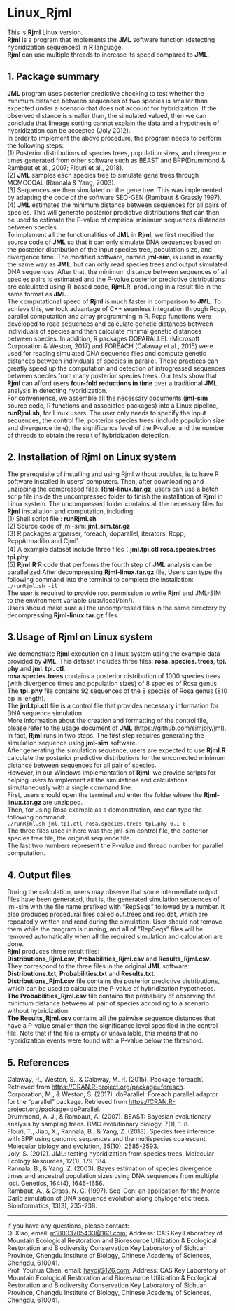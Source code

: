 # Linux_Rjml
This is **Rjml** Linux version.   
**Rjml** is a program that implements the **JML** software function (detecting hybridization sequences) in **R** language.   
**Rjml** can use multiple threads to increase its speed compared to **JML**.  
## 1. Package summary
**JML** program uses posterior predictive checking to test whether the minimum distance between sequences of two species is smaller than expected under a scenario that does not account for hybridization.
If the observed distance is smaller than, the simulated valued, then we can conclude that lineage sorting cannot explain the data and a hypothesis of hybridization can be accepted (Joly 2012).  
In order to implement the above procedure, the program needs to perform the following steps:  
(1) Posterior distributions of species trees, population sizes, and divergence times generated from other software such as BEAST and BPP(Drummond & Rambaut et al., 2007; Flouri et al., 2018).  
(2) **JML** samples each species tree to simulate gene trees through MCMCCOAL (Rannala & Yang, 2003).  
(3) Sequences are then simulated on the gene tree. This was implemented by adapting the code of the software SEQ-GEN (Rambaut & Grassly 1997).    
(4) **JML** estimates the minimum distance between sequences for all pairs of species. This will generate posterior predictive distributions that can then be used to estimate the P-value of empirical minimum sequences distances between species.  
To implement all the functionalities of **JML** in **Rjml**, we first modified the source code of **JML** so that it can only simulate DNA sequences based on the posterior distribution of the input species tree, population size, and divergence time.
The modified software, named **jml-sim**, is used in exactly the same way as **JML**, but can only read species trees and output simulated DNA sequences. 
After that, the minimum distance between sequences of all species pairs is estimated and the P-value posterior predictive distributions are calculated using R-based code, **Rjml.R**, producing in a result file in the same format as **JML**.  
The computational speed of **Rjml** is much faster in comparison to **JML**. To achieve this, we took advantage of C++ seamless integration through Rcpp, parallel computation and array programming in R. Rcpp functions were developed to read sequences and calculate genetic distances between individuals of species and then calculate minimal genetic distances between species. In addition, R packages DOPARALLEL (Microsoft Corporation & Weston, 2017) and FOREACH (Calaway et al., 2015) were used for reading simulated DNA sequence files and compute genetic distances between individuals of species in parallel. These practices can greatly speed up the computation and detection of introgressed sequences between species from many posterior species trees. Our tests show that **Rjml** can afford users **four-fold reductions in time** over a traditional **JML** analysis in detecting hybridization.   
For convenience, we assemble all the necessary documents (**jml-sim** source code, R functions and associated packages) into a Linux pipeline, **runRjml.sh**, for Linux users. 
The user only needs to specify the input sequences, the control file, posterior species trees (include population size and divergence time), the significance level of the P-value, and the number of threads to obtain the result of hybridization detection.
## 2. Installation of **Rjml** on Linux system
The prerequisite of installing and using Rjml without troubles, is to have R software installed in users’ computers. 
Then, after downloading and unzipping the compressed files: **Rjml-linux.tar.gz**, users can use a batch scrip file inside the uncompressed folder to finish the installation of **Rjml** in Linux system. 
The uncompressed folder contains all the necessary files for **Rjml** installation and computation, including:  
(1) Shell script file : **runRjml.sh**  
(2) Source code of jml-sim: **jml_sim.tar.gz**  
(3) R packages argparser, foreach, doparallel, iterators, Rcpp, RcppArmadillo and Cjml1.  
(4) A example dataset include three files：**jml.tpi.ctl** **rosa.species.trees** **tpi.phy**.  
(5) **Rjml.R**:R code that performs the fourth step of **JML** analysis can be parallelized
After decompressing **Rjml-linux.tar.gz** file, Users can type the following command into the terminal to complete the installation:  
`./runRjml.sh -il`  
The user is required to provide root permission to write **Rjml** and JML-SIM to the environment variable (/usr/local/bin/).  
Users should make sure all the uncompressed files in the same directory by decompressing **Rjml-linux.tar.gz** files.  
## 3.Usage of **Rjml** on Linux system
We demonstrate **Rjml** execution on a linux system using the example data provided by **JML**. 
This dataset includes three files: **rosa. species. trees**, **tpi. phy** and **jml. tpi. ctl**.   
**rosa.species.trees** contains a posterior distribution of 1000 species trees (with divergence times and population sizes) of 8 species of Rosa genus.   
The **tpi. phy** file contains 92 sequences of the 8 species of Rosa genus (810 bp in length).  
The **jml.tpi.ctl** file is a control file that provides necessary information for DNA sequence simulation.  
More information about the creation and formatting of the control file, please refer to the usage document of **JML** (https://github.com/simjoly/jml).  
In fact, **Rjml** runs in two steps. 
The first step requires generating the simulation sequence using **jml-sim** software.  
After generating the simulation sequence, users are expected to use **Rjml.R** calculate the posterior predictive distributions for the uncorrected minimum distance between sequences for all pair of species.   
However, in our Windows implementation of **Rjml**, we provide scripts for helping users to implement all the simulations and calculations simultaneously with a single command line.  
First, users should open the terminal and enter the folder where the **Rjml-linux.tar.gz** are unzipped.  
Then, for using Rosa example as a demonstration, one can type the following command:  
`./runRjml.sh jml.tpi.ctl rosa.species.trees tpi.phy 0.1 8`    
The three files used in here was the: jml-sim control file, the posterior species tree file, the original sequence file.  
The last two numbers represent the P-value and thread number for parallel computation.  
## 4. Output files
During the calculation, users may observe that some intermediate output files have been generated, that is, the generated simulation sequences of jml-sim with the file name prefixed with “RepSeqs” followed by a number. It also produces procedural files called out.trees and rep.dat, which are repeatedly written and read during the simulation. User should not remove them while the program is running, and all of "RepSeqs” files will be removed automatically when all the required simulation and calculation are done.  
**Rjml** produces three result files:  
**Distributions_Rjml.csv**, **Probabilities_Rjml.csv** and **Results_Rjml.csv**.  
They correspond to the three files in the original **JML** software: **Distributions.txt**, **Probabilities.txt** and **Results.txt**.  
**Distributions_Rjml.csv** file contains the posterior predictive distributions, which can be used to calculate the P-value of hybridization hypotheses.  
**The Probabilities_Rjml.csv** file contains the probability of observing the minimum distance between all pair of species according to a scenario without hybridization.  
**The Results_Rjml.csv** contains all the pairwise sequence distances that have a P-value smaller than the significance level specified in the control file. Note that if the file is empty or unavailable, this means that no hybridization events were found with a P-value below the threshold.
## 5. References
Calaway, R., Weston, S., & Calaway, M. R. (2015). Package ‘foreach’. Retrieved from https://CRAN.R-project.org/package=foreach.  
Corporation, M., & Weston, S. (2017). doParallel: Foreach parallel adaptor for the “parallel” package. Retrieved from https://CRAN.R-project.org/package=doParallel.  
Drummond, A. J., & Rambaut, A. (2007). BEAST: Bayesian evolutionary analysis by sampling trees. BMC evolutionary biology, 7(1), 1-8.  
Flouri, T., Jiao, X., Rannala, B., & Yang, Z. (2018). Species tree inference with BPP using genomic sequences and the multispecies coalescent. Molecular biology and evolution, 35(10), 2585-2593.  
Joly, S. (2012). JML: testing hybridization from species trees. Molecular Ecology Resources, 12(1), 179-184.  
Rannala, B., & Yang, Z. (2003). Bayes estimation of species divergence times and ancestral population sizes using DNA sequences from multiple loci. Genetics, 164(4), 1645-1656.  
Rambaut, A., & Grass, N. C. (1997). Seq-Gen: an application for the Monte Carlo simulation of DNA sequence evolution along phylogenetic trees. Bioinformatics, 13(3), 235-238.  
****
If you have any questions, please contact:  
Qi Xiao, email: m18033705433@163.com; Address: CAS Key Laboratory of Mountain Ecological Restoration and Bioresource Utilization & Ecological Restoration and Biodiversity Conservation Key Laboratory of Sichuan Province, Chengdu Institute of Biology, Chinese Academy of Sciences, Chengdu, 610041.  
Prof. Youhua Chen, email: haydi@126.com; Address: CAS Key Laboratory of Mountain Ecological Restoration and Bioresource Utilization & Ecological Restoration and Biodiversity Conservation Key Laboratory of Sichuan Province, Chengdu Institute of Biology, Chinese Academy of Sciences, Chengdu, 610041.
